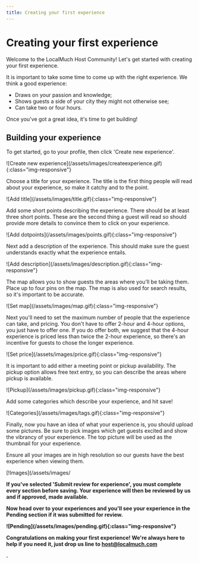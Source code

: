 ```yaml
---
title: Creating your first experience
---
```

<h1>Creating your first experience</h1>
<p>Welcome to the LocalMuch Host Community! Let's get started with creating your first experience.</p>
<p>It is important to take some time to come up with the right experience. We think a good experience:</p>
<ul>
<li>Draws on your passion and knowledge;</li>
<li>Shows guests a side of your city they might not otherwise see;</li>
<li>Can take two or four hours.</li>
</ul>
<p>Once you've got a great idea, it's time to get building!</p>
<h2>Building your experience</h2>
<p>To get started, go to your profile, then click 'Create new experience'.</p>
![Create new experience](/assets/images/createexperience.gif){:class="img-responsive"}
<p>Choose a title for your experience. The title is the first thing people will read about your experience, so make it catchy and to the point.</p>
![Add title](/assets/images/title.gif){:class="img-responsive"}
<p>Add some short points describing the experience. There should be at least three short points. These are the second thing a guest will read so should provide more details to convince them to click on your experience.</p>
![Add dotpoints](/assets/images/points.gif){:class="img-responsive"}
<p>Next add a description of the experience. This should make sure the guest understands exactly what the experience entails.</p>
![Add description](/assets/images/description.gif){:class="img-responsive"}
<p>The map allows you to show guests the areas where you'll be taking them. Place up to four pins on the map. The map is also used for search results, so it's important to be accurate.</p>
![Set map](/assets/images/map.gif){:class="img-responsive"}
<p>Next you'll need to set the maximum number of people that the experience can take, and pricing. You don't have to offer 2-hour and 4-hour options, you just have to offer one. If you do offer both, we suggest that the 4-hour experience is priced less than twice the 2-hour experience, so there's an incentive for guests to chose the longer experience.</p>
![Set price](/assets/images/price.gif){:class="img-responsive"}
<p>It is important to add either a meeting point or pickup availability. The pickup option allows free text entry, so you can describe the areas where pickup is available.</p>
![Pickup](/assets/images/pickup.gif){:class="img-responsive"}
<p>Add some categories which describe your experience, and hit save!</p>
![Categories](/assets/images/tags.gif){:class="img-responsive"}
<p>Finally, now you have an idea of what your experience is, you should upload some pictures. Be sure to pick images which get guests excited and show the vibrancy of your experience. The top picture will be used as the thumbnail for your experience.</p>
<p>Ensure all your images are in high resolution so our guests have the best experience when viewing them.</p>
[!Images](/assets/images/
<p><strong>If you've selected 'Submit review for experience', you must complete every section before saving. Your experience will then be reviewed by us and if approved, made available.</p>
<p>Now head over to your experiences and you'll see your experience in the Pending section if it was submitted for review.</p>
![Pending](/assets/images/pending.gif){:class="img-responsive"}
<p>Congratulations on making your first experience! We're always here to help if you need it, just drop us line to <a href="mailto:host@localmuch.com">host@localmuch.com</a></p>.
